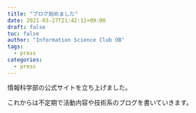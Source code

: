 ```yaml
---
title: "ブログ始めました"
date: 2021-03-27T21:42:11+09:00
draft: false
toc: false
author: "Information Science Club OB"
tags:
  - press
categories:
  - press
---
```


情報科学部の公式サイトを立ち上げました。

これからは不定期で活動内容や技術系のブログを書いていきます。